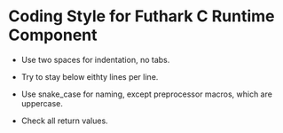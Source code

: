 Coding Style for Futhark C Runtime Component
==

* Use two spaces for indentation, no tabs.

* Try to stay below eithty lines per line.

* Use snake_case for naming, except preprocessor macros, which are
  uppercase.

* Check all return values.